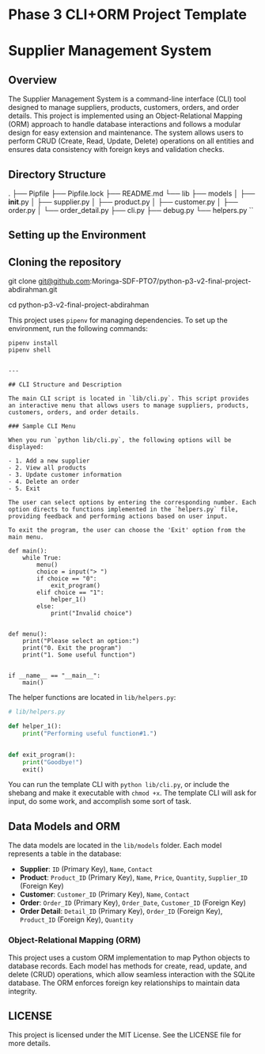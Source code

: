 # Phase 3 CLI+ORM Project Template

# Supplier Management System

## Overview

The Supplier Management System is a command-line interface (CLI) tool designed to manage suppliers, products, customers, orders, and order details. This project is implemented using an Object-Relational Mapping (ORM) approach to handle database interactions and follows a modular design for easy extension and maintenance. The system allows users to perform CRUD (Create, Read, Update, Delete) operations on all entities and ensures data consistency with foreign keys and validation checks.

## Directory Structure
.
├── Pipfile
├── Pipfile.lock
├── README.md
└── lib
    ├── models
    │   ├── __init__.py
    │   ├── supplier.py
    │   ├── product.py
    │   ├── customer.py
    │   ├── order.py
    │   └── order_detail.py
    ├── cli.py
    ├── debug.py
    └── helpers.py
``

## Setting up the Environment

## Cloning the repository

git clone git@github.com:Moringa-SDF-PTO7/python-p3-v2-final-project-abdirahman.git

cd python-p3-v2-final-project-abdirahman

This project uses `pipenv` for managing dependencies. To set up the environment, run the following commands:

```console
pipenv install
pipenv shell


---

## CLI Structure and Description

The main CLI script is located in `lib/cli.py`. This script provides an interactive menu that allows users to manage suppliers, products, customers, orders, and order details. 

### Sample CLI Menu

When you run `python lib/cli.py`, the following options will be displayed:

- 1. Add a new supplier
- 2. View all products
- 3. Update customer information
- 4. Delete an order
- 5. Exit

The user can select options by entering the corresponding number. Each option directs to functions implemented in the `helpers.py` file, providing feedback and performing actions based on user input.

To exit the program, the user can choose the 'Exit' option from the main menu.

def main():
    while True:
        menu()
        choice = input("> ")
        if choice == "0":
            exit_program()
        elif choice == "1":
            helper_1()
        else:
            print("Invalid choice")


def menu():
    print("Please select an option:")
    print("0. Exit the program")
    print("1. Some useful function")


if __name__ == "__main__":
    main()
```

The helper functions are located in `lib/helpers.py`:

```py
# lib/helpers.py

def helper_1():
    print("Performing useful function#1.")


def exit_program():
    print("Goodbye!")
    exit()
```

You can run the template CLI with `python lib/cli.py`, or include the shebang
and make it executable with `chmod +x`. The template CLI will ask for input, do
some work, and accomplish some sort of task.

## Data Models and ORM

The data models are located in the `lib/models` folder. Each model represents a table in the database:

- **Supplier**: `ID` (Primary Key), `Name`, `Contact`
- **Product**: `Product_ID` (Primary Key), `Name`, `Price`, `Quantity`, `Supplier_ID` (Foreign Key)
- **Customer**: `Customer_ID` (Primary Key), `Name`, `Contact`
- **Order**: `Order_ID` (Primary Key), `Order_Date`, `Customer_ID` (Foreign Key)
- **Order Detail**: `Detail_ID` (Primary Key), `Order_ID` (Foreign Key), `Product_ID` (Foreign Key), `Quantity`

### Object-Relational Mapping (ORM)

This project uses a custom ORM implementation to map Python objects to database records. Each model has methods for create, read, update, and delete (CRUD) operations, which allow seamless interaction with the SQLite database. The ORM enforces foreign key relationships to maintain data integrity.

## LICENSE
This project is licensed under the MIT License. See the LICENSE file for more details.